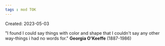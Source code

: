 ```yaml
---
tags : mod TOK
---
```

Created: 2023-05-03 

"I found I could say things with color and shape that I couldn't say any other way-things i had no words for." **Georgia O'Keeffe** (1887-1986)